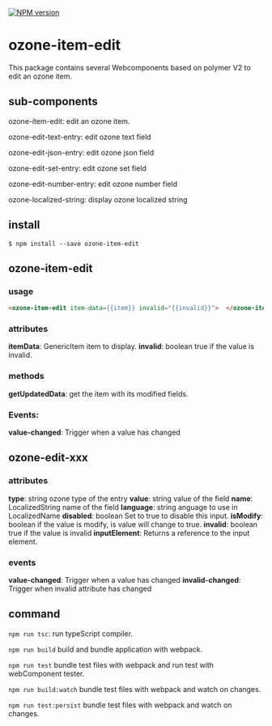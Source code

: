 [![NPM version][npm-image]][npm-url]
#  ozone-item-edit

This package contains several Webcomponents based on polymer V2 to edit an ozone item.

## sub-components

ozone-item-edit: edit an ozone item.

ozone-edit-text-entry: edit ozone text field

ozone-edit-json-entry: edit ozone json field

ozone-edit-set-entry: edit ozone set field

ozone-edit-number-entry: edit ozone number field

ozone-localized-string: display ozone localized string


## install

 ```
 $ npm install --save ozone-item-edit
 ```

## ozone-item-edit

### usage

 ```html
<ozone-item-edit item-data={{item}} invalid="{{invalid}}">  </ozone-item-edit>
```
### attributes

**itemData**: GenericItem item to display.
**invalid**: boolean true if the value is invalid.

### methods

**getUpdatedData**: get the item with its modified fields.

### Events:

**value-changed**: Trigger when a value has changed
 
 
 
## ozone-edit-xxx

### attributes

**type**: string ozone type of the entry
**value**: string value of the field
**name**: LocalizedString name of the field
**language**: string anguage to use in LocalizedName
**disabled**: boolean Set to true to disable this input.
**isModify**: boolean if the value is modify, is value will change to true.
**invalid**: boolean true if the value is invalid
**inputElement**: Returns a reference to the input element.

### events

 **value-changed**: Trigger when a value has changed
 **invalid-changed**: Trigger when invalid attribute has changed

 
 
 
[npm-image]: https://badge.fury.io/js/ozone-item-edit.svg
[npm-url]: https://npmjs.org/package/ozone-item-edit



## command

`npm run tsc`: run typeScript compiler.

`npm run build` build and bundle application with webpack.

`npm run test` bundle test files with webpack and run test with webComponent tester.

`npm run build:watch` bundle test files with webpack and watch on changes.

`npm run test:persist` bundle test files with webpack and watch on changes.
